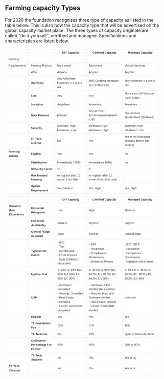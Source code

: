 ## Farming capacity Types

For 2020 the foundation recognises three type of capacity as listed in the table below.  This is also how the capacity type that will be advertised on the global capacity market place.  The three types of capacity originate are called "do it yourself", certified and managed.  Specifications and characteristics are listed below.


![](./img/farming_tokens.png)
![](./img/cultivation_tokens.png)

